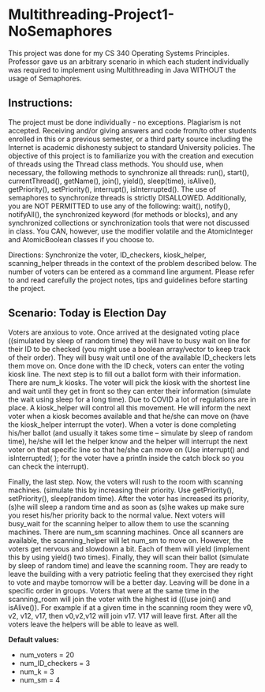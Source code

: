 # Multithreading-Project1-NoSemaphores

This project was done for my CS 340 Operating Systems Principles. Professor gave us an arbitrary scenario in which each student individually was required to implement using Multithreading in Java WITHOUT the usage of Semaphores.

## Instructions:

The project must be done individually - no exceptions. Plagiarism is not accepted. Receiving
and/or giving answers and code from/to other students enrolled in this or a previous semester,
or a third party source including the Internet is academic dishonesty subject to standard
University policies.
The objective of this project is to familiarize you with the creation and execution of threads using
the Thread class methods. You should use, when necessary, the following methods to
synchronize all threads: run(), start(), currentThread(), getName(), join(), yield(),
sleep(time), isAlive(), getPriority(), setPriority(), interrupt(), isInterrupted().
The use of semaphores to synchronize threads is strictly DISALLOWED. Additionally, you are
NOT PERMITTED to use any of the following: wait(), notify(), notifyAll(), the synchronized
keyword (for methods or blocks), and any synchronized collections or synchronization tools that
were not discussed in class.
You CAN, however, use the modifier volatile and the AtomicInteger and AtomicBoolean
classes if you choose to.

Directions: Synchronize the voter, ID_checkers, kiosk_helper, scanning_helper threads in the
context of the problem described below. The number of voters can be entered as a command line
argument. Please refer to and read carefully the project notes, tips and guidelines before
starting the project.

## Scenario: Today is Election Day 

Voters are anxious to vote. Once arrived at the designated voting place ((simulated by sleep of
random time) they will have to busy wait on line for their ID to be checked (you might use a
boolean array/vector to keep track of their order). They will busy wait until one of the available
ID_checkers lets them move on.
Once done with the ID check, voters can enter the voting kiosk line. The next step is to fill out a
ballot form with their information. There are num_k kiosks. The voter will pick the kiosk with the
shortest line and wait until they get in front so they can enter their information (simulate the wait
using sleep for a long time). Due to COVID a lot of regulations are in place. A kiosk_helper
will control all this movement. He will inform the next voter when a kiosk becomes available and
that he/she can move on (have the kiosk_helper interrupt the voter). When a voter is done
completing his/her ballot (and usually it takes some time – simulate by sleep of random time),
he/she will let the helper know and the helper will interrupt the next voter on that specific line so
that he/she can move on (Use interrupt() and isInterrupted( ); for the voter have a println
inside the catch block so you can check the interrupt).

Finally, the last step. Now, the voters will rush to the room with scanning machines. (simulate
this by increasing their priority. Use getPriority(), setPriority(), sleep(random time). After the
voter has increased its priority, (s)he will sleep a random time and as soon as (s)he wakes up
make sure you reset his/her priority back to the normal value. Next voters will busy_wait for
the scanning helper to allow them to use the scanning machines. There are num_sm scanning
machines. Once all scanners are available, the scanning_helper will let num_sm to move on.
However, the voters get nervous and slowdown a bit. Each of them will yield (implement this by
using yield() two times). Finally, they will scan their ballot (simulate by sleep of random time)
and leave the scanning room. They are ready to leave the building with a very patriotic feeling
that they exercised they right to vote and maybe tomorrow will be a better day. Leaving will be
done in a specific order in groups. Voters that were at the same time in the scanning_room will
join the voter with the highest id (((use join() and isAlive()).
For example if at a given time in the scanning room they were v0, v2, v12, v17, then v0,v2,v12
will join v17. V17 will leave first.
After all the voters leave the helpers will be able to leave as well.

<b>Default values:</b>
- num_voters = 20
- num_ID_checkers = 3
- num_k = 3
- num_sm = 4
